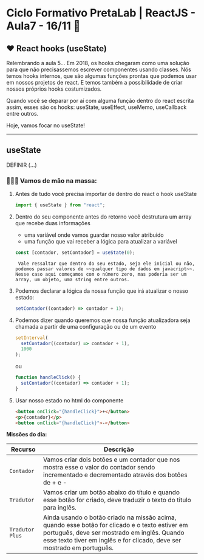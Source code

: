 # Ciclo Formativo PretaLab | ReactJS - Aula7 - 16/11 🚀

## ❤️ React hooks (useState)

Relembrando a aula 5...
Em 2018, os hooks chegaram como uma solução para que não precisassemos escrever componentes usando classes. Nós temos hooks internos, que são algumas funções prontas que podemos usar em nossos projetos de react. E temos também a possibilidade de criar nossos próprios hooks costumizados.

Quando você se deparar por aí com alguma função dentro do react escrita assim, esses são os hooks: useState, useEffect, useMemo, useCallback entre outros.

Hoje, vamos focar no useState!

---

## useState

DEFINIR (...)

### 👩🏿‍💻 Vamos de mão na massa:

1. Antes de tudo você precisa importar de dentro do react o hook useState

   ```javascript
   import { useState } from "react";
   ```

2. Dentro do seu componente antes do retorno você destrutura um array que recebe duas informações

   - uma variável onde vamos guardar nosso valor atribuido
   - uma função que vai receber a lógica para atualizar a variável

   ```javascript
   const [contador, setContador] = useState(0);
   ```

   ` Vale ressaltar que dentro do seu estado, seja ele inicial ou não, podemos passar valores de ~~qualquer tipo de dados em javacript~~. Nesse caso aqui começamos com o número zero, mas poderia ser um array, um objeto, uma string entre outros.`

3. Podemos declarar a lógica da nossa função que irá atualizar o nosso estado:

   ```javascript
   setContador((contador) => contador + 1);
   ```

4. Podemos dizer quando queremos que nossa função atualizadora seja chamada a partir de uma configuração ou de um evento

   ```javascript
   setInterval(
     setContador((contador) => contador + 1),
     1000
   );
   ```

   ou

   ```javascript
   function handleClick() {
     setContador((contador) => contador + 1);
   }
   ```

5. Usar nosso estado no html do componente

   ```html
   <button onClick="{handleClick}">+</button>
   <p>{contador}</p>
   <button onClick="{handleClick}">-</button>
   ```

**Missões do dia:**

| Recurso | Descrição 
| --- | ---
| `Contador` | Vamos criar dois botões e um contador que nos mostra esse o valor do contador sendo incrementado e decrementado através dos botões de + e - 
| `Tradutor` | Vamos criar um botão abaixo do título e quando esse botão for criado, deve traduzir o texto do titulo para inglês.
| `Tradutor Plus` | Ainda usando o botão criado na missão acima, quando esse botão for clicado e o texto estiver em português, deve ser mostrado em inglês. Quando esse texto tiver em inglês e for clicado, deve ser mostrado em português.
